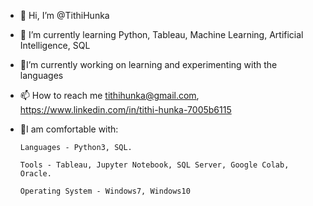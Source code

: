 - 👋 Hi, I’m @TithiHunka 
- 🌱 I’m currently learning Python, Tableau, Machine Learning, Artificial Intelligence, SQL
- 🌱I’m currently working on learning and experimenting with the languages
- 📫 How to reach me tithihunka@gmail.com, https://www.linkedin.com/in/tithi-hunka-7005b6115
- 🌈I am comfortable with: 
      
      Languages - Python3, SQL.
     
      Tools - Tableau, Jupyter Notebook, SQL Server, Google Colab, Oracle.
      
      Operating System - Windows7, Windows10
<!---
TithiHunka/TithiHunka is a ✨ special ✨ repository because its `README.md` (this file) appears on your GitHub profile.
You can click the Preview link to take a look at your changes.
--->
